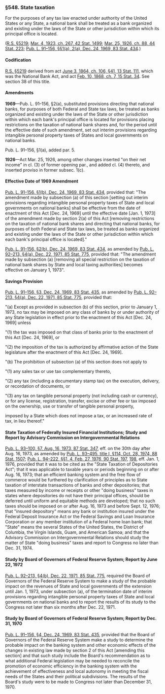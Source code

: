 ### §548. State taxation ###

For the purposes of any tax law enacted under authority of the United States or any State, a national bank shall be treated as a bank organized and existing under the laws of the State or other jurisdiction within which its principal office is located.

([R.S. §5219](/statviewer.htm?volume=rs&page=1009); [Mar. 4, 1923, ch. 267, 42 Stat. 1499](/statviewer.htm?volume=42&page=1499); [Mar. 25, 1926, ch. 88, 44 Stat. 223](/statviewer.htm?volume=44&page=223); [Pub. L. 91–156, §§1(a), 2(a), Dec. 24, 1969, 83 Stat. 434](/statviewer.htm?volume=83&page=434).)

#### Codification ####

[R.S. §5219](/statviewer.htm?volume=rs&page=1009) derived from act [June 3, 1864, ch. 106, §41, 13 Stat. 111](/statviewer.htm?volume=13&page=111), which was the National Bank Act, and act [Feb. 10, 1868, ch. 7, 15 Stat. 34](/statviewer.htm?volume=15&page=34). See section 38 of this title.

#### Amendments ####

**1969**—Pub. L. 91–156, §2(a), substituted provisions directing that national banks, for purposes of both Federal and State tax laws, be treated as banks organized and existing under the laws of the State or other jurisdiction within which each bank's principal office is located for provisions placing restrictions on the taxation of national bank shares and, for the period until the effective date of such amendment, set out interim provisions regarding intangible personal property taxes of States and local governments on national banks.

Pub. L. 91–156, §1(a), added par. 5.

**1926**—Act Mar. 25, 1926, among other changes inserted "on their net income" in cl. (3) of former opening par., and added cl. (4) thereto, and inserted proviso in former subsec. 1(c).

#### Effective Date of 1969 Amendment ####

[Pub. L. 91–156, §1(b), Dec. 24, 1969, 83 Stat. 434](/statviewer.htm?volume=83&page=434), provided that: "The amendment made by subsection (a) of this section [setting out interim provisions regarding intangible personal property taxes of State and local governments on national banks] shall be effective from the date of enactment of this Act [Dec. 24, 1969] until the effective date [Jan. 1, 1973] of the amendment made by section 2(a) of this Act [removing restrictions on the taxation of national bank shares and directing that national banks, for purposes of both Federal and State tax laws, be treated as banks organized and existing under the laws of the State or other jurisdiction within which each bank's principal office is located]."

[Pub. L. 91–156, §2(b), Dec. 24, 1969, 83 Stat. 434](/statviewer.htm?volume=83&page=434), as amended by [Pub. L. 92–213, §4(a), Dec. 22, 1971, 85 Stat. 775](/statviewer.htm?volume=85&page=775), provided that: "The amendment made by subsection (a) [removing all special restriction on the taxation of national bank shares by State and local taxing authorities] becomes effective on January 1, 1973".

#### Savings Provision ####

[Pub. L. 91–156, §3, Dec. 24, 1969, 83 Stat. 435](/statviewer.htm?volume=83&page=435), as amended by [Pub. L. 92–213, §4(a), Dec. 22, 1971, 85 Stat. 775](/statviewer.htm?volume=85&page=775), provided that:

"(a) Except as provided in subsection (b) of this section, prior to January 1, 1973, no tax may be imposed on any class of banks by or under authority of any State legislation in effect prior to the enactment of this Act [Dec. 24, 1969] unless

"(1) the tax was imposed on that class of banks prior to the enactment of this Act [Dec. 24, 1969], or

"(2) the imposition of the tax is authorized by affirmative action of the State legislature after the enactment of this Act [Dec. 24, 1969].

"(b) The prohibition of subsection (a) of this section does not apply to

"(1) any sales tax or use tax complementary thereto,

"(2) any tax (including a documentary stamp tax) on the execution, delivery, or recordation of documents, or

"(3) any tax on tangible personal property (not including cash or currency), or for any license, registration, transfer, excise or other fee or tax imposed on the ownership, use or transfer of tangible personal property,

imposed by a State which does not impose a tax, or an increased rate of tax, in lieu thereof."

#### State Taxation of Federally Insured Financial Institutions; Study and Report by Advisory Commission on Intergovernmental Relations ####

[Pub. L. 93–100, §7, Aug. 16, 1973, 87 Stat. 347](/statviewer.htm?volume=87&page=347), eff. on the 30th day after Aug. 16, 1973, as amended by [Pub. L. 93–495, title I, §114, Oct. 28, 1974, 88 Stat. 1507](/statviewer.htm?volume=88&page=1507); [Pub. L. 94–222, §§1, 4, Feb. 27, 1976, 90 Stat. 197](/statviewer.htm?volume=90&page=197), [198](/statviewer.htm?volume=90&page=198), eff. Jan. 1, 1976, provided that it was to be cited as the "State Taxation of Depositories Act"; that it was applicable to taxable years or periods beginning on or after Aug. 16, 1973; that an efficient banking system and the free flow of commerce would be furthered by clarification of principles as to State taxation of interstate transactions of banks and other depositories; that taxes measured by income or receipts or other "doing business" taxes in states where depositories do not have their principal offices, should be deferred until uniform and equitable methods are developed; that no such taxes should be imposed on or after Aug. 16, 1973 and before Sept. 12, 1976; that "insured depository" means any bank or institution insured under the Federal Deposit Insurance Act or the Federal Savings and Loan Insurance Corporation or any member institution of a Federal home loan bank; that "State" means the several States of the United States, the District of Columbia, the Virgin Islands, Guam, and American Samoa; and that the Advisory Commission on Intergovernmental Relations should study the matter of State "doing business" taxes and report to Congress no later than Dec. 31, 1974.

#### Study by Board of Governors of Federal Reserve System; Report by June 22, 1972 ####

[Pub. L. 92–213, §4(b), Dec. 22, 1971, 85 Stat. 775](/statviewer.htm?volume=85&page=775), required the Board of Governors of the Federal Reserve System to make a study of the probable impact on the revenues of State and local governments of the extension until Jan. 1, 1973, under subsection (a), of the termination date of interim provisions regarding intangible personal property taxes of State and local governments on national banks and to report the results of its study to the Congress not later than six months after Dec. 22, 1971.

#### Study by Board of Governors of Federal Reserve System; Report by Dec. 31, 1970 ####

[Pub. L. 91–156, §4, Dec. 24, 1969, 83 Stat. 435](/statviewer.htm?volume=83&page=435), provided that the Board of Governors of the Federal Reserve System make a study to determine the probable impact on the banking system and other economic effects of the changes in existing law made by section 2 of this Act [amending this section] and that such study include the Board's recommendation as to what additional Federal legislation may be needed to reconcile the promotion of economic efficiency in the banking system with the achievement of effectiveness and local autonomy in meeting the fiscal needs of the States and their political subdivisions. The results of the Board's study were to be made to Congress not later than December 31, 1970.